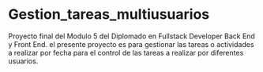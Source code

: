 # Gestion_tareas_multiusuarios
Proyecto final del Modulo 5 del Diplomado en Fullstack Developer Back End y Front End. el presente proyecto es para gestionar las tareas o actividades a realizar por fecha  para el control de las tareas a realizar  por diferentes usuarios.
